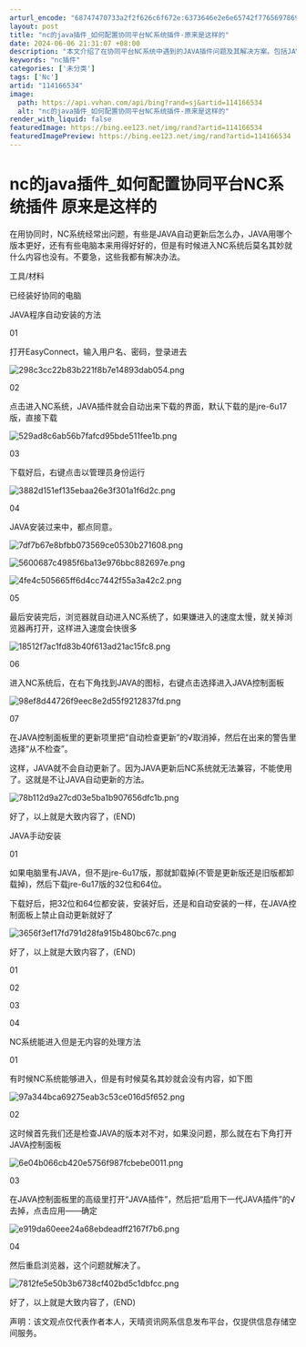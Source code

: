 ```yaml
---
arturl_encode: "68747470733a2f2f626c6f672e:6373646e2e6e65742f77656978696e5f33303135383739332f:61727469636c652f64657461696c732f313134313636353334"
layout: post
title: "nc的java插件_如何配置协同平台NC系统插件-原来是这样的"
date: 2024-06-06 21:31:07 +08:00
description: "本文介绍了在协同平台NC系统中遇到的JAVA插件问题及其解决方案。包括JAVA自动更新后的处理方法，"
keywords: "nc插件"
categories: ['未分类']
tags: ['Nc']
artid: "114166534"
image:
  path: https://api.vvhan.com/api/bing?rand=sj&artid=114166534
  alt: "nc的java插件_如何配置协同平台NC系统插件-原来是这样的"
render_with_liquid: false
featuredImage: https://bing.ee123.net/img/rand?artid=114166534
featuredImagePreview: https://bing.ee123.net/img/rand?artid=114166534
---
```


# nc的java插件_如何配置协同平台NC系统插件 原来是这样的

在用协同时，NC系统经常出问题，有些是JAVA自动更新后怎么办，JAVA用哪个版本更好，还有有些电脑本来用得好好的，但是有时候进入NC系统后莫名其妙就什么内容也没有。不要急，这些我都有解决办法。

工具/材料

已经装好协同的电脑

JAVA程序自动安装的方法

01

打开EasyConnect，输入用户名、密码，登录进去

![298c3cc22b83b221f8b7e14893dab054.png](https://i-blog.csdnimg.cn/blog_migrate/011d45d7586c023773966fe5533df262.png)

02

点击进入NC系统，JAVA插件就会自动出来下载的界面，默认下载的是jre-6u17版，直接下载

![529ad8c6ab56b7fafcd95bde511fee1b.png](https://i-blog.csdnimg.cn/blog_migrate/69ecb33c6f4828d8e9d420bd414fa9e1.png)

03

下载好后，右键点击以管理员身份运行

![3882d151ef135ebaa26e3f301a1f6d2c.png](https://i-blog.csdnimg.cn/blog_migrate/504ee42e6fee32ef03926e3219076eb8.png)

04

JAVA安装过来中，都点同意。

![7df7b67e8bfbb073569ce0530b271608.png](https://i-blog.csdnimg.cn/blog_migrate/8958755b02aaa079fe37bbc5d82c610a.png)

![5600687c4985f6ba13e976bbc882697e.png](https://i-blog.csdnimg.cn/blog_migrate/ab780d2db887f9c553754eab2395f47d.png)

![4fe4c505665ff6d4cc7442f55a3a42c2.png](https://i-blog.csdnimg.cn/blog_migrate/ed4b41b0aaf015ea8b0b440615beeb1b.png)

05

最后安装完后，浏览器就自动进入NC系统了，如果嫌进入的速度太慢，就关掉浏览器再打开，这样进入速度会快很多

![18512f7ac1fd83b40f613ad21ac15fc8.png](https://i-blog.csdnimg.cn/blog_migrate/4fae24c1e7ebff4833f930a8154b8882.png)

06

进入NC系统后，在右下角找到JAVA的图标，右键点击选择进入JAVA控制面板

![98ef8d44726f9eec8e2d55f9212837fd.png](https://i-blog.csdnimg.cn/blog_migrate/a77f9b74e0d1f9a26625c232b8c1d9fe.png)

07

在JAVA控制面板里的更新项里把“自动检查更新”的√取消掉，然后在出来的警告里选择“从不检查”。

这样，JAVA就不会自动更新了。因为JAVA更新后NC系统就无法兼容，不能使用了。这就是不让JAVA自动更新的方法。

![78b112d9a27cd03e5ba1b907656dfc1b.png](https://i-blog.csdnimg.cn/blog_migrate/ddaf28cbbe8ed635cd06b60e7d0b438a.png)

好了，以上就是大致内容了，(END)

JAVA手动安装

01

如果电脑里有JAVA，但不是jre-6u17版，那就卸载掉(不管是更新版还是旧版都卸载掉)，然后下载jre-6u17版的32位和64位。

下载好后，把32位和64位都安装，安装好后，还是和自动安装的一样，在JAVA控制面板上禁止自动更新就好了

![3656f3ef17fd791d28fa915b480bc67c.png](https://i-blog.csdnimg.cn/blog_migrate/b82c631ceb37e6413391b4310df42753.png)

好了，以上就是大致内容了，(END)

01

02

03

04

NC系统能进入但是无内容的处理方法

01

有时候NC系统能够进入，但是有时候莫名其妙就会没有内容，如下图

![97a344bca69275eab3c53ce016d5f652.png](https://i-blog.csdnimg.cn/blog_migrate/a1a723d3dbf9f01a5362e7ffc0b4f044.png)

02

这时候首先我们还是检查JAVA的版本对不对，如果没问题，那么就在右下角打开JAVA控制面板

![6e04b066cb420e5756f987fcbebe0011.png](https://i-blog.csdnimg.cn/blog_migrate/14974a10c2034c644ceeeb0509d5a3fc.png)

03

在JAVA控制面板里的高级里打开“JAVA插件”，然后把“启用下一代JAVA插件”的√去掉，点击应用——确定

![e919da60eee24a68ebdeadff2167f7b6.png](https://i-blog.csdnimg.cn/blog_migrate/a36ec712f3cf3a3c977226d8f9de1a0e.png)

04

然后重启浏览器，这个问题就解决了。

![7812fe5e50b3b6738cf402bd5c1dbfcc.png](https://i-blog.csdnimg.cn/blog_migrate/fae5f93e8117a4ef4c16c20421cc595d.png)

好了，以上就是大致内容了，(END)

声明：该文观点仅代表作者本人，天晴资讯网系信息发布平台，仅提供信息存储空间服务。